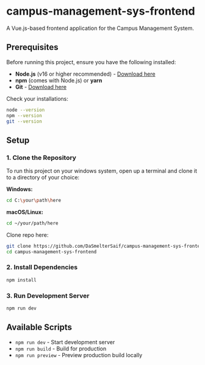 # campus-management-sys-frontend

A Vue.js-based frontend application for the Campus Management System.

## Prerequisites

Before running this project, ensure you have the following installed:

- **Node.js** (v16 or higher recommended) - [Download here](https://nodejs.org/)
- **npm** (comes with Node.js) or **yarn**
- **Git** - [Download here](https://git-scm.com/)

Check your installations:

```bash
node --version
npm --version
git --version
```

## Setup

### 1. Clone the Repository

To run this project on your windows system, open up a terminal and clone it to a
directory of your choice:

**Windows:**

```bash
cd C:\your\path\here
```

**macOS/Linux:**

```bash
cd ~/your/path/here
```

Clone repo here:

```bash
git clone https://github.com/DaSmelterSaif/campus-management-sys-frontend.git
cd campus-management-sys-frontend
```

### 2. Install Dependencies

```bash
npm install
```

### 3. Run Development Server

```bash
npm run dev
```

## Available Scripts

- `npm run dev` - Start development server
- `npm run build` - Build for production
- `npm run preview` - Preview production build locally
